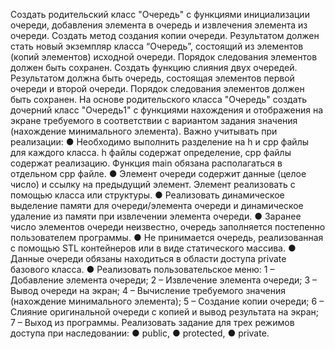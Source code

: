 Создать родительский класс "Очередь" с функциями инициализации очереди, добавления элемента в очередь и извлечения элемента из очереди.
Создать метод создания копии очереди. Результатом должен стать новый экземпляр класса “Очередь”, состоящий из элементов (копий элементов) исходной очереди. Порядок следования элементов должен быть сохранен.
Создать функцию слияния двух очередей. Результатом должна быть очередь, состоящая элементов первой очереди и второй очереди. Порядок следования элементов должен быть сохранен.
На основе родительского класса "Очередь" создать дочерний класс "Очередь1" с функциями нахождения и отображения на экране требуемого в соответствии с вариантом задания значения (нахождение минимального элемента).
Важно учитывать при реализации:
● Необходимо выполнить разделение на h и cpp файлы для каждого класса. h файлы содержат определение, cpp файлы содержат реализацию. Функция main обязана располагаться в отдельном cpp файле.
● Элемент очереди содержит данные (целое число) и ссылку на предыдущий элемент. Элемент реализовать с помощью класса или структуры.
● Реализовать динамическое выделение памяти для очереди/элемента очереди и динамическое удаление из памяти при извлечении элемента очереди.
● Заранее число элементов очереди неизвестно, очередь заполняется постепенно пользователем программы.
● Не принимается очередь, реализованная с помощью STL контейнеров или в виде статического массива.
● Данные очереди обязаны находиться в области доступа private базового класса.
● Реализовать пользовательское меню:
  1 – Добавление элемента очереди;
  2 – Извлечение элемента очереди;
  3 – Вывод очереди на экран;
  4 – Вычисление требуемого значения (нахождение минимального элемента);
  5 – Создание копии очереди;
  6 – Слияние оригинальной очереди с копией и вывод результата на экран;
  7 – Выход из программы.
Реализовать задание для трех режимов доступа при наследовании:
● public,
● protected,
● private.

